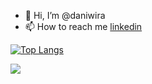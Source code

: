 - 👋 Hi, I’m @daniwira
- 📫 How to reach me 
     <a href="https://www.linkedin.com/in/dani-wira-sasmita/" rel="nofollow">linkedin</a>
     
[![Top Langs](https://github-readme-stats.vercel.app/api/top-langs/?username=daniwira&layout=compact)](https://github.com/anuraghazra/github-readme-stats)

![](https://komarev.com/ghpvc/?username=daniwira&label=Profile+views)

<!---
daniwira/daniwira is a ✨ special ✨ repository because its `README.md` (this file) appears on your GitHub profile.
You can click the Preview link to take a look at your changes.
--->
